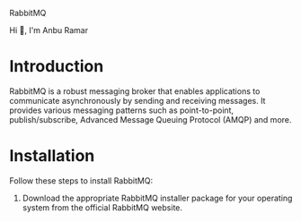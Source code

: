 RabbitMQ

Hi 👋, I'm Anbu Ramar

# Introduction
RabbitMQ is a robust messaging broker that enables applications to communicate asynchronously by sending and receiving messages. It provides various messaging patterns such as point-to-point, publish/subscribe, Advanced Message Queuing Protocol (AMQP) and more.


# Installation
 Follow these steps to install RabbitMQ:

1. Download the appropriate RabbitMQ installer package for your operating system from the official RabbitMQ website.